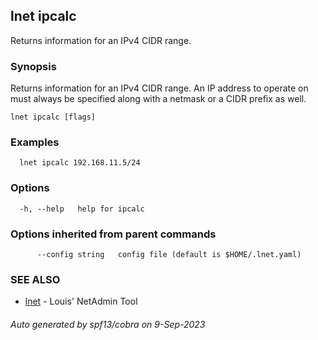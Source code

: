 ## lnet ipcalc

Returns information for an IPv4 CIDR range.

### Synopsis

Returns information for an IPv4 CIDR range. An 
IP address to operate on must always be specified 
along with a netmask or a CIDR prefix as well. 

```
lnet ipcalc [flags]
```

### Examples

```
  lnet ipcalc 192.168.11.5/24
```

### Options

```
  -h, --help   help for ipcalc
```

### Options inherited from parent commands

```
      --config string   config file (default is $HOME/.lnet.yaml)
```

### SEE ALSO

* [lnet](lnet.md)	 - Louis' NetAdmin Tool

###### Auto generated by spf13/cobra on 9-Sep-2023
